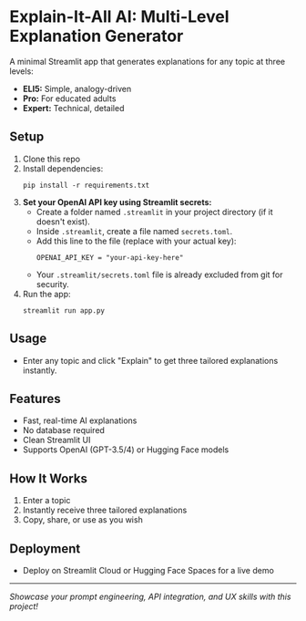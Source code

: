 # Explain-It-All AI: Multi-Level Explanation Generator

A minimal Streamlit app that generates explanations for any topic at three levels:
- **ELI5:** Simple, analogy-driven
- **Pro:** For educated adults
- **Expert:** Technical, detailed

## Setup
1. Clone this repo
2. Install dependencies:
   ```
   pip install -r requirements.txt
   ```
3. **Set your OpenAI API key using Streamlit secrets:**
   - Create a folder named `.streamlit` in your project directory (if it doesn't exist).
   - Inside `.streamlit`, create a file named `secrets.toml`.
   - Add this line to the file (replace with your actual key):
     ```
     OPENAI_API_KEY = "your-api-key-here"
     ```
   - Your `.streamlit/secrets.toml` file is already excluded from git for security.
4. Run the app:
   ```
   streamlit run app.py
   ```

## Usage
- Enter any topic and click "Explain" to get three tailored explanations instantly.

## Features
- Fast, real-time AI explanations
- No database required
- Clean Streamlit UI
- Supports OpenAI (GPT-3.5/4) or Hugging Face models

## How It Works
1. Enter a topic
2. Instantly receive three tailored explanations
3. Copy, share, or use as you wish

## Deployment
- Deploy on Streamlit Cloud or Hugging Face Spaces for a live demo

---

*Showcase your prompt engineering, API integration, and UX skills with this project!* 